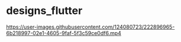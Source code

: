 # designs_flutter


https://user-images.githubusercontent.com/124080723/222896965-6b218997-02e1-4605-9faf-5f3c59ce0df6.mp4
